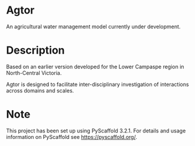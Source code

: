 Agtor
=====

An agricultural water management model currently under development.


Description
===========
Based on an earlier version developed for the Lower Campaspe region in North-Central Victoria.

Agtor is designed to facilitate inter-disciplinary investigation of interactions across domains and scales.

Note
====

This project has been set up using PyScaffold 3.2.1. For details and usage
information on PyScaffold see https://pyscaffold.org/.
